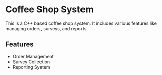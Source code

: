 # Coffee Shop System

This is a C++ based coffee shop system. It includes various features like managing orders, surveys, and reports.

## Features
- Order Management
- Survey Collection
- Reporting System

